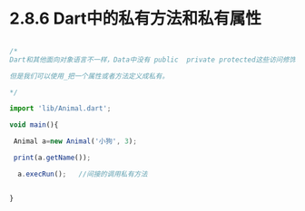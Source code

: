 # 2.8.6 Dart中的私有方法和私有属性

```javascript

/*
Dart和其他面向对象语言不一样，Data中没有 public  private protected这些访问修饰符合

但是我们可以使用_把一个属性或者方法定义成私有。

*/

import 'lib/Animal.dart';

void main(){

 Animal a=new Animal('小狗', 3);

 print(a.getName());

  a.execRun();   //间接的调用私有方法


}

```
